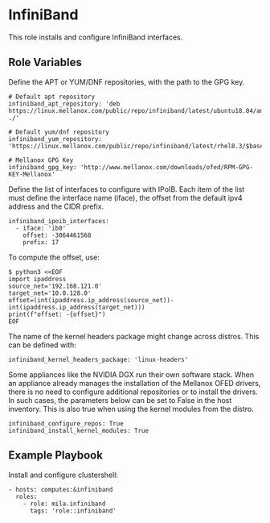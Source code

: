 InfiniBand
==========

This role installs and configure InfiniBand interfaces.

Role Variables
--------------

Define the APT or YUM/DNF repositories, with the path to the GPG key.

    # Default apt repository
    infiniband_apt_repository: 'deb https://linux.mellanox.com/public/repo/infiniband/latest/ubuntu18.04/amd64/ ./'

    # Default yum/dnf repository
    infiniband_yum_repository: 'https://linux.mellanox.com/public/repo/infiniband/latest/rhel8.3/$basearch/'

    # Mellanox GPG Key
    infiniband_gpg_key: 'http://www.mellanox.com/downloads/ofed/RPM-GPG-KEY-Mellanox'

Define the list of interfaces to configure with IPoIB. Each item of the list
must define the interface name (iface), the offset from the default ipv4
address and the CIDR prefix.

    infiniband_ipoib_interfaces:
      - iface: 'ib0'
        offset: -3064461568
        prefix: 17

To compute the offset, use:

    $ python3 <<EOF
    import ipaddress
    source_net='192.168.121.0'
    target_net='10.0.128.0'
    offset=(int(ipaddress.ip_address(source_net))-int(ipaddress.ip_address(target_net)))
    print(f"offset: -{offset}")
    EOF

The name of the kernel headers package might change across distros. This can be
defined with:

    infiniband_kernel_headers_package: 'linux-headers'

Some appliances like the NVIDIA DGX run their own software stack. When an
appliance already manages the installation of the Mellanox OFED drivers, there
is no need to configure additional repositories or to install the drivers. In
such cases, the parameters below can be set to False in the host inventory.
This is also true when using the kernel modules from the distro.

    infiniband_configure_repos: True
    infiniband_install_kernel_modules: True

Example Playbook
----------------

Install and configure clustershell:

    - hosts: computes:&infiniband
      roles:
        - role: mila.infiniband
          tags: 'role::infiniband'
